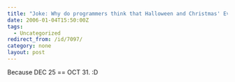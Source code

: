 ```yaml
---
title: "Joke: Why do programmers think that Halloween and Christmas' Eve are on the same day?"
date: 2006-01-04T15:50:00Z
tags:
  - Uncategorized
redirect_from: /id/7097/
category: none
layout: post
---
```

Because DEC 25 == OCT 31.
:D